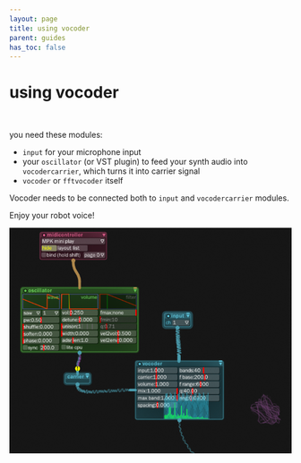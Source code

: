 ```yaml
---
layout: page
title: using vocoder
parent: guides
has_toc: false
---
```


# using vocoder
<br>

you need these modules:

- `input` for your microphone input
- your `oscillator` (or VST plugin) to feed your synth audio into `vocodercarrier`, which turns it into carrier signal
- `vocoder` or `fftvocoder` itself

Vocoder needs to be connected both to `input` and `vocodercarrier` modules.

Enjoy your robot voice!
 
![](images/vocoder.png)
